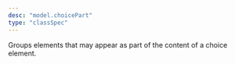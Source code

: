 ```yaml
---
desc: "model.choicePart"
type: "classSpec"
---
```


Groups elements that may appear as part of the content of a choice element.